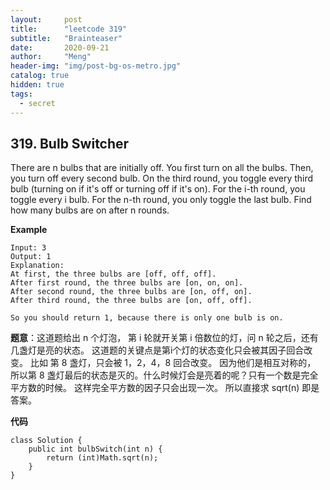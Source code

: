 ```yaml
---
layout:     post
title:      "leetcode 319"
subtitle:   "Brainteaser"
date:       2020-09-21
author:     "Meng"
header-img: "img/post-bg-os-metro.jpg"
catalog: true
hidden: true
tags:
  - secret
---
```


## 319. Bulb Switcher
There are n bulbs that are initially off. You first turn on all the bulbs. Then, you turn off every second bulb. On the third round, you toggle every third bulb (turning on if it's off or turning off if it's on). For the i-th round, you toggle every i bulb. For the n-th round, you only toggle the last bulb. Find how many bulbs are on after n rounds.

**Example**

```
Input: 3
Output: 1
Explanation:
At first, the three bulbs are [off, off, off].
After first round, the three bulbs are [on, on, on].
After second round, the three bulbs are [on, off, on].
After third round, the three bulbs are [on, off, off].

So you should return 1, because there is only one bulb is on.
```

**题意**：这道题给出 n 个灯泡， 第 i 轮就开关第 i 倍数位的灯，问 n 轮之后，还有几盏灯是亮的状态。 这道题的关键点是第i个灯的状态变化只会被其因子回合改变。 比如 第 8 盏灯，只会被 1，2，4，8 回合改变。 因为他们是相互对称的， 所以第 8 盏灯最后的状态是灭的。什么时候灯会是亮着的呢？只有一个数是完全平方数的时候。 这样完全平方数的因子只会出现一次。 所以直接求 sqrt(n) 即是答案。

**代码**
```
class Solution {
    public int bulbSwitch(int n) {
        return (int)Math.sqrt(n);
    }
}
```
